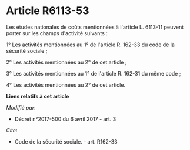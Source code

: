# Article R6113-53

Les études nationales de coûts mentionnées à l'article L. 6113-11 peuvent porter sur les champs d'activité suivants :

1° Les activités mentionnées au 1° de l'article R. 162-33 du code de la sécurité sociale ;

2° Les activités mentionnées au 2° de cet article ;

3° Les activités mentionnées au 1° de l'article R. 162-31 du même code ;

4° Les activités mentionnées au 2° de cet article.

**Liens relatifs à cet article**

_Modifié par_:

  - Décret n°2017-500 du 6 avril 2017 - art. 3

_Cite_:

  - Code de la sécurité sociale. - art. R162-33
